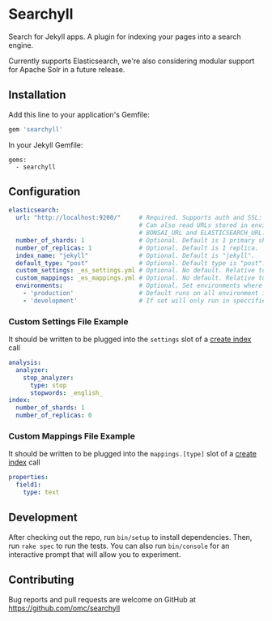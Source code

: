 # Searchyll

Search for Jekyll apps. A plugin for indexing your pages into a search engine.

Currently supports Elasticsearch, we're also considering modular support for
Apache Solr in a future release.

## Installation

Add this line to your application's Gemfile:

```ruby
gem 'searchyll'
```

In your Jekyll Gemfile:

```
gems:
  - searchyll
```

## Configuration

```yaml
elasticsearch:
  url: "http://localhost:9200/"     # Required. Supports auth and SSL: https://user:pass@someurl.com
                                    # Can also read URLs stored in environment variable named
                                    # BONSAI_URL and ELASTICSEARCH_URL.
  number_of_shards: 1               # Optional. Default is 1 primary shard.
  number_of_replicas: 1             # Optional. Default is 1 replica.
  index_name: "jekyll"              # Optional. Default is "jekyll".
  default_type: "post"              # Optional. Default type is "post".
  custom_settings: _es_settings.yml # Optional. No default. Relative to your src folder
  custom_mappings: _es_mappings.yml # Optional. No default. Relative to your src folder
  environments:                     # Optional. Set environments where Searchyll should run
    - 'production'                  # Default runs on all environment if empty
    - 'development'                 # If set will only run in speccified environments
```

### Custom Settings File Example

It should be written to be plugged into the `settings` slot of a [create index](https://www.elastic.co/guide/en/elasticsearch/reference/current/indices-create-index.html) call

```yaml
analysis:
  analyzer:
    stop_analyzer:
      type: stop
      stopwords: _english_
index:
  number_of_shards: 1
  number_of_replicas: 0
```

### Custom Mappings File Example

It should be written to be plugged into the `mappings.[type]` slot of a [create index](https://www.elastic.co/guide/en/elasticsearch/reference/current/indices-create-index.html) call

```yaml
properties:
  field1:
    type: text
```

## Development

After checking out the repo, run `bin/setup` to install dependencies. Then, run
`rake spec` to run the tests. You can also run `bin/console` for an interactive
prompt that will allow you to experiment.

## Contributing

Bug reports and pull requests are welcome on GitHub at
<https://github.com/omc/searchyll>
